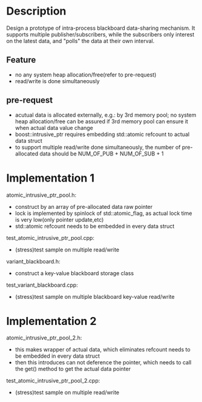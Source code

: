 # Description
Design a prototype of intra-process blackboard data-sharing mechanism. It supports multiple publisher/subscribers, while the subscribers only interest on the latest data, and "polls" the data at their own interval.

## Feature
- no any system heap allocation/free(refer to pre-request)
- read/write is done simultaneously

## pre-request
- acutual data is allocated externally, e.g.: by 3rd memory pool; no system heap allocation/free can be assured if 3rd memory pool can ensure it when actual data value change
- boost::intrusive_ptr requires embedding std::atomic<int> refcount to actual data struct
- to support multiple read/write done simultaneously, the number of pre-allocated data should be NUM_OF_PUB + NUM_OF_SUB + 1

# Implementation 1
atomic_intrusive_ptr_pool.h:
- construct by an array of pre-allocated data raw pointer
- lock is implemented by spinlock of std::atomic_flag, as actual lock time is very low(only pointer update,etc)
- std::atomic<int> refcount needs to be embedded in every data struct

test_atomic_intrusive_ptr_pool.cpp:
- (stress)test sample on multiple read/write

variant_blackboard.h:
- construct a key-value blackboard storage class

test_variant_blackboard.cpp:
- (stress)test sample on multiple blackboard key-value read/write

# Implementation 2
atomic_intrusive_ptr_pool_2.h:
- this makes wrapper of actual data, which eliminates refcount needs to be embedded in every data struct
- then this introduces can not deference the pointer, which needs to call the get() method to get the actual data pointer

test_atomic_intrusive_ptr_pool_2.cpp:
- (stress)test sample on multiple read/write